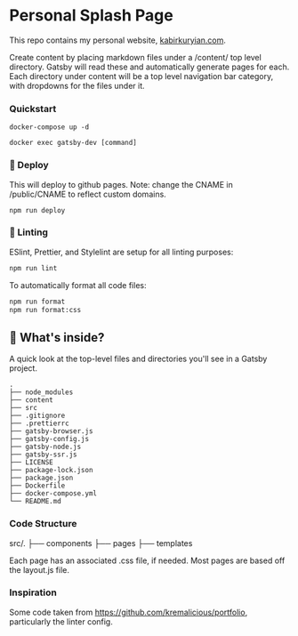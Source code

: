 # Personal Splash Page

This repo contains my personal website, [kabirkuryian.com](https://kabirkuriyan.com).  

Create content by placing markdown files under a /content/ top level directory.  Gatsby will read these and automatically generate pages for each.  Each directory under content will be a top level navigation bar category, with dropdowns for the files under it. 

### Quickstart

```
docker-compose up -d
```

```
docker exec gatsby-dev [command]
```

### 💫 Deploy

This will deploy to github pages.  Note: change the CNAME in /public/CNAME to reflect custom domains.

```
npm run deploy
```

### 🔮 Linting

ESlint, Prettier, and Stylelint are setup for all linting purposes:

```bash
npm run lint
```

To automatically format all code files:

```bash
npm run format
npm run format:css
```


## 🧐 What's inside?

A quick look at the top-level files and directories you'll see in a Gatsby project.

    .
    ├── node_modules
    ├── content
    ├── src
    ├── .gitignore
    ├── .prettierrc
    ├── gatsby-browser.js
    ├── gatsby-config.js
    ├── gatsby-node.js
    ├── gatsby-ssr.js
    ├── LICENSE
    ├── package-lock.json
    ├── package.json
    ├── Dockerfile
    ├── docker-compose.yml
    └── README.md

### Code Structure

src/.
    ├── components
    ├── pages
    ├── templates

Each page has an associated .css file, if needed. Most pages are based off the layout.js file.  

### Inspiration 

Some code taken from https://github.com/kremalicious/portfolio, particularly the linter config.  

